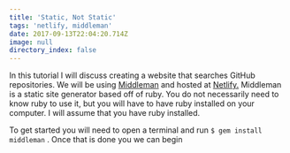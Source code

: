 ```yaml
---
title: 'Static, Not Static'
tags: 'netlify, middleman'
date: 2017-09-13T22:04:20.714Z
image: null
directory_index: false
---
```

In this tutorial I will discuss creating a website that searches GitHub repositories. We will be using [Middleman](https://middlemanapp.com/) and hosted at [Netlify.](https://www.netlify.com/) Middleman is a static site generator based off of ruby. You do not necessarily need to know ruby to use it, but you will have to have ruby installed on your computer. I will assume that you have ruby installed.

To get started you will need to open a terminal and run `$ gem install middleman` . Once that is done you we can begin 
